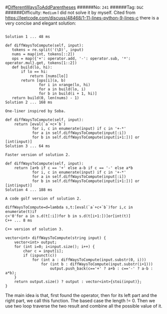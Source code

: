 #[DifferentWaysToAddParentheses](https://leetcode.com/problems/different-ways-to-add-parentheses/)
######No: `241`
######Tag: `D&C`
######Difficulty: `Medium`
I did not solve it by myself. Cited from https://leetcode.com/discuss/48468/1-11-lines-python-9-lines-c
there is a very concise and elegant solution:

```

Solution 1 ... 48 ms

def diffWaysToCompute(self, input):
   tokens = re.split('(\D)', input)
   nums = map(int, tokens[::2])
   ops = map({'+': operator.add, '-': operator.sub, '*': operator.mul}.get, tokens[1::2])
   def build(lo, hi):
       if lo == hi:
           return [nums[lo]]
       return [ops[i](a, b)
               for i in xrange(lo, hi)
               for a in build(lo, i)
               for b in build(i + 1, hi)]
   return build(0, len(nums) - 1)
Solution 2 ... 168 ms

One-liner inspired by Soba.

def diffWaysToCompute(self, input):
    return [eval(`a`+c+`b`)
            for i, c in enumerate(input) if c in '+-*'
            for a in self.diffWaysToCompute(input[:i])
            for b in self.diffWaysToCompute(input[i+1:])] or [int(input)]
Solution 3 ... 64 ms

Faster version of solution 2.

def diffWaysToCompute(self, input):
    return [a+b if c == '+' else a-b if c == '-' else a*b
            for i, c in enumerate(input) if c in '+-*'
            for a in self.diffWaysToCompute(input[:i])
            for b in self.diffWaysToCompute(input[i+1:])] or [int(input)]
Solution 4 ... 188 ms

A code golf version of solution 2.

diffWaysToCompute=d=lambda s,t:[eval(`a`+c+`b`)for i,c in enumerate(t)if
c<'0'for a in s.d(t[:i])for b in s.d(t[i+1:])]or[int(t)]
C++ ... 8 ms

C++ version of solution 3.

vector<int> diffWaysToCompute(string input) {
    vector<int> output;
    for (int i=0; i<input.size(); i++) {
        char c = input[i];
        if (ispunct(c))
            for (int a : diffWaysToCompute(input.substr(0, i)))
                for (int b : diffWaysToCompute(input.substr(i+1)))
                    output.push_back(c=='+' ? a+b : c=='-' ? a-b : a*b);
    }
    return output.size() ? output : vector<int>{stoi(input)};
}
```
The main idea is that, first found the operator, then for its left part and the right part,
we call this function. The based case the length != 0. Then we use two loop traverse the
two result and combine all the possible value of it.
